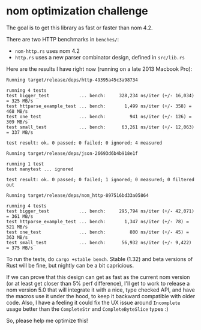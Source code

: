 # nom optimization challenge

The goal is to get this library as fast or faster than nom 4.2.

There are two HTTP benchmarks in `benches/`:
- `nom-http.rs` uses nom 4.2
- `http.rs` uses a new parser combinator design, defined in `src/lib.rs`

Here are the results I have right now (running on a late 2013 Macbook Pro):

```
Running target/release/deps/http-49395a45c3a98734

running 4 tests
test bigger_test           ... bench:     328,234 ns/iter (+/- 16,034) = 325 MB/s
test httparse_example_test ... bench:       1,499 ns/iter (+/- 358) = 468 MB/s
test one_test              ... bench:         941 ns/iter (+/- 126) = 309 MB/s
test small_test            ... bench:      63,261 ns/iter (+/- 12,063) = 337 MB/s

test result: ok. 0 passed; 0 failed; 0 ignored; 4 measured

Running target/release/deps/json-26693d6b4b918e1f

running 1 test
test manytest ... ignored

test result: ok. 0 passed; 0 failed; 1 ignored; 0 measured; 0 filtered out

Running target/release/deps/nom_http-897516bd33a05864

running 4 tests
test bigger_test           ... bench:     295,794 ns/iter (+/- 42,071) = 361 MB/s
test httparse_example_test ... bench:       1,347 ns/iter (+/- 78) = 521 MB/s
test one_test              ... bench:         800 ns/iter (+/- 45) = 363 MB/s
test small_test            ... bench:      56,932 ns/iter (+/- 9,422) = 375 MB/s
```

To run the tests, do `cargo +stable bench`. Stable (1.32) and beta versions of Rust will
be fine, but nightly can be a bit capricious.

If we can prove that this design can get as fast as the current nom version (or at least
get closer than 5% perf difference), I'll get to work to release a nom version 5.0
that will integrate it with a nice, type checked API, and have the macros use it under
the hood, to keep it backward compatible with older code.
Also, I have a feeling it could fix the UX issue around `Incomplete` usage better than
the `CompleteStr` and `CompleteByteSlice` types :)

So, please help me optimize this!
